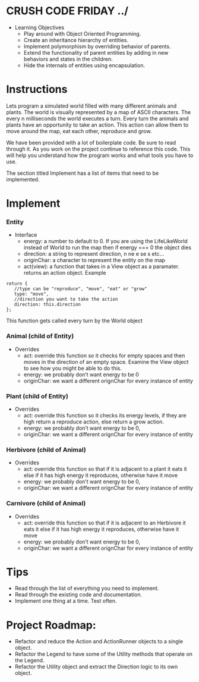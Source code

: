 # CRUSH CODE FRIDAY \../

- Learning Objectives
  - Play around with Object Oriented Programming.
  - Create an inheritance hierarchy of entities.
  - Implement polymorphism by overriding behavior of parents.
  - Extend the functionality of parent entities by adding in new behaviors and states in the children.
  - Hide the internals of entities using encapsulation.

# Instructions

Lets program a simulated world filled with many different animals and plants. The world is visually represented by a map of ASCII characters. The every n milliseconds the world executes a turn. Every turn the animals and plants have an opportunity to take an action. This action can allow them to move around the map, eat each other, reproduce and grow.

We have been provided with a lot of boilerplate code. Be sure to read through it. As you work on the project continue to reference this code. This will help you understand how the program works and what tools you have to use.

The section titled Implement has a list of items that need to be implemented.

# Implement

### Entity

- Interface
  - energy: a number to default to 0. If you are using the LifeLikeWorld instead of World to run the map then if energy === 0 the object dies
  - direction: a string to represent direction, n ne e se s etc...
  - originChar: a character to represent the entity on the map
  - act(view): a function that takes in a View object as a paramater. returns an action object. Example
```
return {
   //type can be "reproduce", "move", "eat" or "grow"
   type: "move",
   //direction you want to take the action
   direction: this.direction
};
```

This function gets called every turn by the World object

### Animal (child of Entity)

- Overrides
  - act: override this function so it checks for empty spaces and then moves in the direction of an empty space. Examine the View object to see how you might be able to do this.
  - energy: we probably don’t want energy to be 0
  - originChar: we want a different orignChar for every instance of entity

### Plant (child of Entity)

- Overrides
  - act: override this function so it checks its energy levels, if they are high return a reproduce action, else return a grow action.
  - energy: we probably don’t want energy to be 0,
  - originChar: we want a different orignChar for every instance of entity

### Herbivore (child of Animal)

- Overrides
  - act: override this function so that if it is adjacent to a plant it eats it else if it has high energy it reproduces, otherwise have it move
  - energy: we probably don’t want energy to be 0,
  - originChar: we want a different orignChar for every instance of entity

### Carnivore (child of Animal)

- Overrides
  - act: override this function so that if it is adjacent to an Herbivore it eats it else if it has high energy it reproduces, otherwise have it move
  - energy: we probably don’t want energy to be 0,
  - originChar: we want a different orignChar for every instance of entity

# Tips

- Read through the list of everything you need to implement.
- Read through the existing code and documentation.
- Implement one thing at a time. Test often.

# Project Roadmap:

- Refactor and reduce the Action and ActionRunner objects to a single object.
- Refactor the Legend to have some of the Utility methods that operate on the Legend.
- Refactor the Utility object and extract the Direction logic to its own object.
